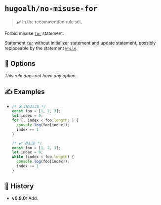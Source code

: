 # `hugoalh/no-misuse-for`

> ✔️ In the recommended rule set.

Forbid misuse [`for`][ecmascript-for] statement.

Statement [`for`][ecmascript-for] without initializer statement and update statement, possibly replaceable by the statement [`while`][ecmascript-while].

## 🔧 Options

*This rule does not have any option.*

## ✍️ Examples

- ```ts
  /* ❌ INVALID */
  const foo = [1, 2, 3];
  let index = 0;
  for (; index < foo.length; ) {
    console.log(foo[index]);
    index += 1
  }

  /* ✔️ VALID */
  const foo = [1, 2, 3];
  let index = 0;
  while (index < foo.length) {
    console.log(foo[index]);
    index += 1
  }
  ```

## 📜 History

- **v0.9.0:** Add.

[ecmascript-for]: https://developer.mozilla.org/en-US/docs/Web/JavaScript/Reference/Statements/for
[ecmascript-while]: https://developer.mozilla.org/en-US/docs/Web/JavaScript/Reference/Statements/while
